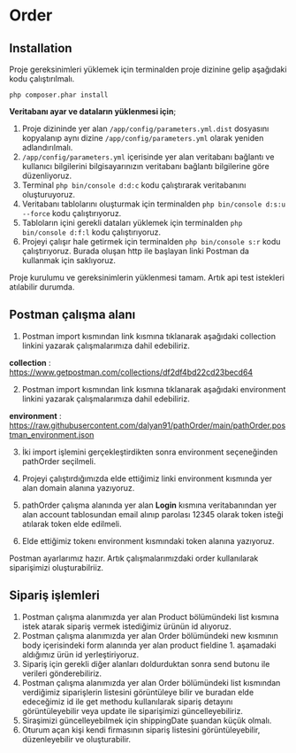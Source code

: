 Order
========================

## Installation
  Proje gereksinimleri yüklemek için terminalden proje dizinine gelip aşağıdaki kodu çalıştırılmalı.

    php composer.phar install
**Veritabanı ayar ve dataların yüklenmesi için**;
1. Proje dizininde yer alan `/app/config/parameters.yml.dist` dosyasını kopyalanıp aynı dizine `/app/config/parameters.yml` olarak yeniden adlandırılmalı.
2. `/app/config/parameters.yml` içerisinde yer alan veritabanı bağlantı ve kullanıcı bilgilerini bilgisayarınızın veritabanı bağlantı bilgilerine göre düzenliyoruz.
3. Terminal `php bin/console d:d:c` kodu çalıştırarak veritabanını oluşturuyoruz.
4. Veritabanı tablolarını oluşturmak için terminalden `php bin/console d:s:u --force` kodu çalıştırıyoruz.
5. Tabloların içini gerekli dataları yüklemek için terminalden `php bin/console d:f:l` kodu çalıştırıyoruz.
6. Projeyi çalışır hale getirmek için terminalden `php bin/console s:r` kodu çalıştırıyoruz. Burada oluşan http ile başlayan linki Postman da kullanmak için saklıyoruz.

Proje kurulumu ve gereksinimlerin yüklenmesi tamam. Artık api test istekleri atılabilir durumda.

Postman çalışma alanı
--------------
1. Postman import kısmından link kısmına tıklanarak aşağıdaki collection linkini yazarak çalışmalarımıza dahil edebiliriz.

**collection** : https://www.getpostman.com/collections/df2df4bd22cd23becd64

2. Postman import kısmından link kısmına tıklanarak aşağıdaki environment linkini yazarak çalışmalarımıza dahil edebiliriz.

**environment** : https://raw.githubusercontent.com/dalyan91/pathOrder/main/pathOrder.postman_environment.json

3. İki import işlemini gerçekleştirdikten sonra environment seçeneğinden pathOrder seçilmeli.

4. Projeyi çalıştırdığımızda elde ettiğimiz linki environment kısmında yer alan domain alanına yazıyoruz.

5. pathOrder çalışma alanında yer alan **Login** kısmına veritabanından yer alan account tablosundan email alınıp parolası 12345 olarak token isteği atılarak token elde edilmeli.

6. Elde ettiğimiz tokenı environment kısmındaki token alanına yazıyoruz.

Postman ayarlarımız hazır. Artık çalışmalarımızdaki  order kullanılarak siparişimizi oluşturabilriiz.


Sipariş işlemleri
--------------
1. Postman çalışma alanımızda yer alan Product bölümündeki list kısmına istek atarak sipariş vermek istediğimiz ürünün id alıyoruz.
2. Postman çalışma alanımızda yer alan Order bölümündeki new kısmının body içerisindeki form alanında yer alan product fieldine 1. aşamadaki aldığımız ürün id yerleştiriyoruz.
3. Sipariş için gerekli diğer alanları doldurduktan sonra send butonu ile verileri gönderebiliriz.
4. Postman çalışma alanımızda yer alan Order bölümündeki list kısmından verdiğimiz siparişlerin listesini görüntüleye bilir ve buradan elde edeceğimiz id ile get methodu kullanılarak sipariş detayını görüntüleyebilir veya update ile siparişimizi güncelleyebiliriz.
5. Siraşimizi güncelleyebilmek için shippingDate şuandan küçük olmalı.
6. Oturum açan kişi kendi firmasının sipariş listesini görüntüleyebilir, düzenleyebilir ve oluşturabilir.